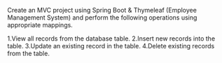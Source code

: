 Create an MVC project using Spring Boot & Thymeleaf (Employee Management System) and perform the following operations using appropriate mappings.

1.View all records from the database table.
2.Insert new records into the table.
3.Update an existing record in the table.
4.Delete existing records from the table.
